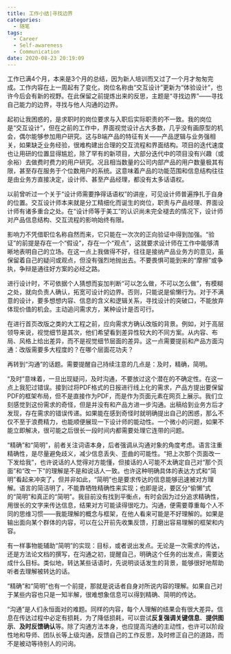 ```yaml
---
title: 工作小结|寻找边界
categories:
  - 随笔
tags:
  - Career
  - Self-awareness
  - Communication
date: 2020-08-23 20:19:09
---
```



工作已满4个月，本来是3个月的总结，因为新人培训而又过了一个月才匆匆完成。工作内容在上一周起有了变化，岗位名称由“交互设计”更新为“体验设计”，也许今后会有新的视野。在此保留之前提炼出来的反思，主题是“寻找边界”——寻找自己能力的边界，寻找与他人沟通的边界。

起初让我困惑的，是求职时的岗位要求与入职后实际职责的不一致。我的岗位是“交互设计”，但在之前的工作中，界面视觉设计占大多数，几乎没有画原型的机会，偶尔能够参加用户研究。这与B端产品的特征有关——产品逻辑与业务强相关，如果缺乏业务经验，很难构建出合理的交互流程和界面结构。项目的迭代速度也让用研的位置显得尴尬，除了罕有的新项目，大部分迭代中的项目没有兴趣（或余裕）去做费时费力的用户研究。况且相当数量的公司内部产品的用户数量极其有限，甚至存在服务于个位数用户的系统。这意味着产品的功能范围和信息结构往往是由业务方直接决定，设计师、甚至产品经理，都没有太多话语权。

以前曾听过一个关于“设计师需要挣得话语权”的讲座，可见设计师普遍挣扎于自身的位置。交互设计师本来就是分工精细化而诞生的岗位，职责与产品经理、界面设计师有诸多重合之处。在“设计师等于美工”的认识尚未完全褪去的情况下，设计师对产品信息结构、交互流程的影响始终有限。

影响力不凭借职位名称自然而来，它只能在一次次的正向验证中得到加强。“验证”的前提是存在一个“假设”，存在一个“观点”，这就要求设计师在工作中能够清晰地表明自己的立场。在这一点上我做得不好，往往是接纳产品业务方的意见，虽保留着自己的疑问或观点，但没有强烈地抛出去。不要畏惧可能到来的“摩擦”或争执，争辩是通往好方案的必经之路。

进行设计时，不可依据个人猜想而妄加判断“可以怎么做，不可以怎么做”，有模糊之处，就向负责人确认，拓宽可设计的边界。否则，只能说是偷懒行为。对于不满意的设计，要多想想内容、信息的含义和逻辑关系，寻找设计的突破口，不能放弃体现价值的机会。主动追问需求方，某种设计是否可行。

在进行首页改版之类的大工程之前，应向需求方确认改版的背景。例如，对于高层领导来说，视觉细节是其次，他们希望看到差异性较大的不同方案。从内容、布局、风格上给出差异，而不是视觉细节层面的差异。这一点需要提前和产品方面沟通：改版需要多大程度的？在哪个层面花功夫？

再转到“沟通”的话题。需要提醒自己持续注意的几点是：及时，精确，简明。

“及时”意味着，一旦出现疑问，及时沟通，不要放过这个潜在的不确定性。在这一点上我犯过错误。接到过将PDF格式的日报进行线上化的需求，产品方提出要保留PDF的框架布局，但不是直接作为PDF，而是作为页面元素在网页上展示。我们立刻感觉到这份需求的奇怪，但是并没有和产品方进一步沟通。出稿给到业务方后才发现，存在需求的错误传递。如果能在感到奇怪时就明确提出自己的困惑，那么不仅不至于浪费精力，也能顺便展现一下设计师的能动性。一个微小的问题，如果不能立即解决，很可能之后很长一段时间内都需要处理它连带的问题。

“精确”和“简明”，前者关注词语本身，后者强调从沟通对象的角度考虑。语言注重精确性，是尽量避免歧义，减少信息丢失、歪曲的可能性。“把上次那个页面改一下发给我”，也许说话的人觉得对方能懂，但接话的人可能不太确定自己对“那个页面”和“改一下”的理解是不是和说话人一致。也许这种明确具体的表达方式和“简明”看起来冲突了，但并非如此，“简明”也是要求传达的信息能够迅速被对方理解。语言的简洁明了，不能靠牺牲精确性来实现；也即是说，要区分“偷懒”式的“简明”和真正的“简明”。我目前没有找到平衡点，有时会因为过分追求精确性，用很长的文字来传达信息，结果对方可能读得很吃力。沟通，便需要尊重每个人不同的思维习惯——我能理解的概念与框架，在他人看来可能是不好理解的。如果是输出面向某个群体的内容，可以在公开前先收集反馈，打磨出容易理解的框架和内容。

有一样事物能辅助“简明”的实现：目标，或者说出发点。无论是一次需求的传达，还是方法论文档的撰写，在沟通之初，提醒自己，明确这个任务的出发点，需要达成什么目标。类似地，转达某些话语时，先说明谈话发生的背景，能够很好地帮助听者去理解被转达的话。

“精确”和“简明”也有一个前提，那就是说话者自身对所说内容的理解。如果自己对于某些内容也只是一知半解，很难想象信息可以得到精确、简明的传达。

“沟通”是人们永恒面对的难题。同样的内容，每个人理解的结果会有很大差异。信息在传达过程中必定有损耗，为了降低损耗，可以尝试**反复强调关键信息**、**提供图示**、**及时反馈确认**等。除了沟通方法本身，也应提高沟通的主动性，也许可以阶段性地和导师、团队长等上级沟通，反馈自己的工作反思，及时修正自己的道路，而不是被动等待别人的问询。





 